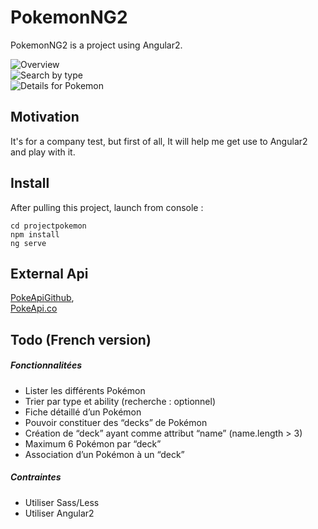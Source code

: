 # PokemonNG2

PokemonNG2 is a project using Angular2.

![Overview](https://github.com/teddymeksavanh/PokemonNG2/blob/feature/filterPokemonByType/projectpokemon/src/assets/site1.png)  
![Search by type](https://github.com/teddymeksavanh/PokemonNG2/blob/feature/filterPokemonByType/projectpokemon/src/assets/site2.png)  
![Details for Pokemon](https://github.com/teddymeksavanh/PokemonNG2/blob/feature/filterPokemonByType/projectpokemon/src/assets/site3.png)  

## Motivation

It's for a company test, but first of all, It will help me get use to Angular2 and play with it.

## Install

After pulling this project, launch from console :  

```
cd projectpokemon
npm install
ng serve
```

## External Api

[PokeApiGithub](https://github.com/PokeAPI/pokeapi),    
[PokeApi.co](https://pokeapi.co/)

## Todo (French version)

##### Fonctionnalitées

- Lister les différents Pokémon
- Trier par type et ability (recherche : optionnel)
- Fiche détaillé d’un Pokémon
- Pouvoir constituer des “decks” de Pokémon
- Création de “deck” ayant comme attribut “name” (name.length > 3)
- Maximum 6 Pokémon par “deck”
- Association d’un Pokémon à un “deck”    

##### Contraintes

- Utiliser Sass/Less
- Utiliser Angular2

